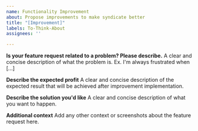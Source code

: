 ```yaml
---
name: Functionality Improvement
about: Propose improvements to make syndicate better
title: "[Improvement]"
labels: To-Think-About
assignees: ''

---
```


**Is your feature request related to a problem? Please describe.**
A clear and concise description of what the problem is. Ex. I'm always frustrated when [...]

**Describe the expected profit**
A clear and concise description of the expected result that will be achieved after improvement implementation.

**Describe the solution you'd like**
A clear and concise description of what you want to happen.

**Additional context**
Add any other context or screenshots about the feature request here.
